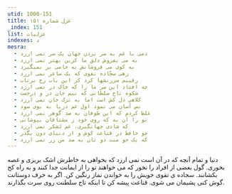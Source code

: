```yaml
---
utid: 1000-151
title: غزل شماره ۱۵۱
_index: 151
list: غزلیات
indexes: د
mesra:
  - دمی با غم به سر بردن جهان یک سر نمی ارزد
  - به می بفروش دلق ما کزین بهتر نمی ارزد
  - به کوی می فروشانش به جامی بر نمیگیرد
  - زهی سجّاده تقوی که یک ساغر نمی ارزد
  - رقیبم سرزنشها کرد کز این باب رخ برتاب
  - چه افتاد این سر ما را که خاک در نمی ارزد
  - شکوه تاج سلطانی که بیم جان در و درجست
  - کلاهی دل کش است اما به ترک جان نمی ارزد
  - بس آسان می نمود اول غم دریا به بوی سود
  - غلط کردم که این طوفان به صد گوهر نمی ارزد
  - تو را آن به که روی خود ز مشتاقان بپوشانی
  - که شادی جهانگیری، غم لشکر نمی ارزد
  - چو حافظ در قناعت کوش و از دنیای دون بگذر
  - که یک جو منت دو نان به صد من زر نمی ارزد
---
```

دنیا و تمام آنچه که در آن است نمی ارزد که بخواهی به خاطرش اشک بریزی و غصه بخوری. گول بعضی از افراد را نخور که می خواهند تو را از ایمانت جدا کنند و به راه کج بکشانند. سجاده ی تقوی خویش را به خواندن نماز رنگین کن. اگر به حرف دوستانت گوش کنی پشیمان می شوی. قناعت پیشه کن تا اینکه تاج سلطنت روی سرت بگذارند.
